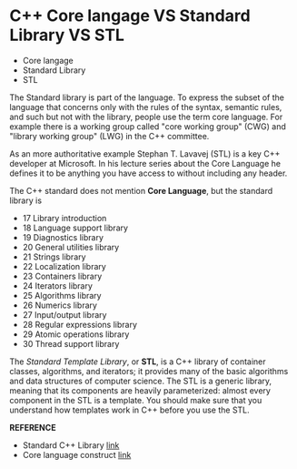 # C++ Core langage VS Standard Library VS STL

* Core langage
* Standard Library
* STL

The Standard library is part of the language. To express the subset of the language that concerns only with the rules of the syntax, semantic rules, and such but not with the library, people use the term core language. For example there is a working group called "core working group" (CWG) and "library working group" (LWG) in the C++ committee.

As an more authoritative example Stephan T. Lavavej (STL) is a key C++ developer at Microsoft. In his lecture series about the Core Language he defines it to be anything you have access to without including any header.

The C++ standard does not mention **Core Language**, but the standard library is

* 17 Library introduction
* 18 Language support library
* 19 Diagnostics library
* 20 General utilities library
* 21 Strings library
* 22 Localization library
* 23 Containers library
* 24 Iterators library
* 25 Algorithms library
* 26 Numerics library
* 27 Input/output library
* 28 Regular expressions library
* 29 Atomic operations library
* 30 Thread support library

The *Standard Template Library*, or **STL**, is a C++ library of container classes, algorithms, and iterators; it provides many of the basic algorithms and data structures of computer science. The STL is a generic library, meaning that its components are heavily parameterized: almost every component in the STL is a template. You should make sure that you understand how templates work in C++ before you use the STL.

**REFERENCE**

* Standard C++ Library [link](http://www.cplusplus.com/reference/)
* Core language construct [link](https://en.cppreference.com/w/cpp/language)
